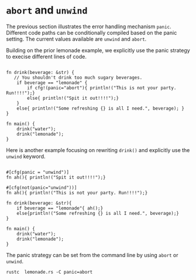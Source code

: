# `abort` and `unwind`

The previous section illustrates the error handling mechanism `panic`.  Different code paths can be conditionally compiled based on the panic setting. The current values available are `unwind` and `abort`. 


Building on the prior lemonade example, we explicitly use the panic strategy to execise different lines of code.  

```rust,editable,mdbook-runnable

fn drink(beverage: &str) {
   // You shouldn't drink too much sugary beverages.
    if beverage == "lemonade" {
        if cfg!(panic="abort"){ println!("This is not your party. Run!!!!");}
        else{ println!("Spit it out!!!!");}
    }
    else{ println!("Some refreshing {} is all I need.", beverage); }
}

fn main() {
    drink("water");
    drink("lemonade");
}
```

Here is another example focusing on rewriting `drink()` and explicitly use the `unwind` keyword.

```rust,editable

#[cfg(panic = "unwind")]
fn ah(){ println!("Spit it out!!!!");}

#[cfg(not(panic="unwind"))]
fn ah(){ println!("This is not your party. Run!!!!");}

fn drink(beverage: &str){
    if beverage == "lemonade"{ ah();}
    else{println!("Some refreshing {} is all I need.", beverage);}
}

fn main() {
    drink("water");
    drink("lemonade");
}
```

The panic strategy can be set from the command line by using `abort` or `unwind`.

```console
rustc  lemonade.rs -C panic=abort
```

